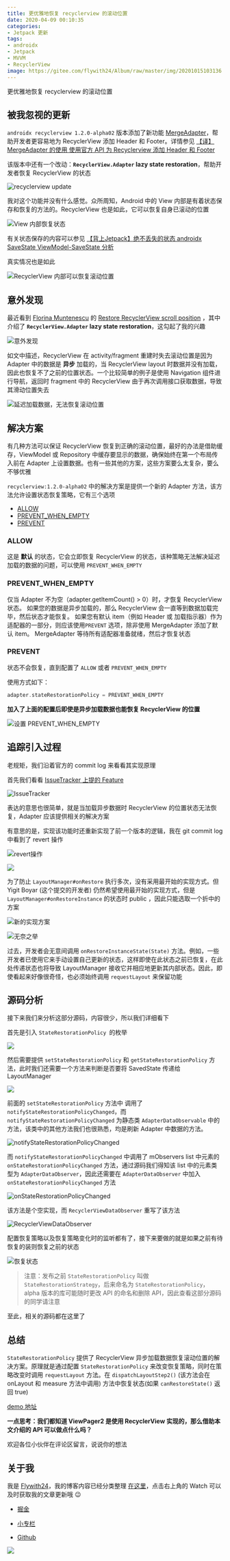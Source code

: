```yaml
---
title: 更优雅地恢复 recyclerview 的滚动位置
date: 2020-04-09 00:10:35
categories: 
- Jetpack 更新
tags: 
- androidx
- Jetpack
- MVVM
- RecyclerView
image: https://gitee.com/flywith24/Album/raw/master/img/20201015103136.png
---
```


更优雅地恢复 recyclerview 的滚动位置

<!-- more-->

## 被我忽视的更新

`androidx recyclerview 1.2.0-alpha02` 版本添加了新功能 [MergeAdapter](https://developer.android.com/reference/androidx/recyclerview/widget/MergeAdapter)，帮助开发者更容易地为 RecyclerView 添加 Header 和 Footer。详情参见 [【译】MergeAdapter 的使用 使用官方 API 为 Recyclerview 添加 Header 和 Footer](https://juejin.im/post/5e86ffea51882573ba207a19)

该版本中还有一个改动：**`RecyclerView.Adapter` lazy state restoration**，帮助开发者恢复 RecyclerView 的状态

<!-- more-->

![recyclerview update](https://gitee.com/flywith24/Album/raw/master/img/20200512105548.png)



我对这个功能并没有什么感觉。众所周知，Android 中的 View 内部是有着状态保存和恢复的方法的。RecyclerView 也是如此，它可以恢复自身已滚动的位置

![View 内部恢复状态](https://gitee.com/flywith24/Album/raw/master/img/20200512110411.png)

有关状态保存的内容可以参见 [【背上Jetpack】绝不丢失的状态 androidx SaveState ViewModel-SaveState 分析](https://juejin.im/post/5e738d12518825495d69cfb9)



真实情况也是如此

![RecyclerView 内部可以恢复滚动位置](https://gitee.com/flywith24/Album/raw/master/img/20200512111315.gif)



## 意外发现

最近看到 [Florina Muntenescu](https://medium.com/@florina.muntenescu?source=post_page-----a8fbdc9a9334----------------------) 的 [Restore RecyclerView scroll position](https://medium.com/androiddevelopers/restore-recyclerview-scroll-position-a8fbdc9a9334) ，其中介绍了 **`RecyclerView.Adapter` lazy state restoration**，这勾起了我的兴趣

![意外发现](https://gitee.com/flywith24/Album/raw/master/img/20200512111720.png)

如文中描述，RecyclerView 在 activity/fragment 重建时失去滚动位置是因为 Adapter 中的数据是 **异步** 加载的，当 RecyclerView layout 时数据并没有加载，因此也恢复不了之前的位置状态。一个比较简单的例子是使用 Navigation 组件进行导航，返回时 fragment 中的 RecyclerView 由于再次调用接口获取数据，导致其滑动位置失去

![延迟加载数据，无法恢复滚动位置](https://gitee.com/flywith24/Album/raw/master/img/20200512113141.gif)



## 解决方案

有几种方法可以保证 RecyclerView 恢复到正确的滚动位置，最好的办法是借助缓存，ViewModel 或 Repository 中缓存要显示的数据，确保始终在第一个布局传入前在 Adapter 上设置数据。也有一些其他的方案，这些方案要么太复杂，要么不够优雅



`recyclerview:1.2.0-alpha02` 中的解决方案是提供一个新的 Adapter 方法，该方法允许设置状态恢复策略，它有三个选项

- [ALLOW](https://developer.android.com/reference/androidx/recyclerview/widget/RecyclerView.Adapter.StateRestorationPolicy#ALLOW)
- [PREVENT_WHEN_EMPTY](https://developer.android.com/reference/androidx/recyclerview/widget/RecyclerView.Adapter.StateRestorationPolicy#PREVENT_WHEN_EMPTY)
- [PREVENT](https://developer.android.com/reference/androidx/recyclerview/widget/RecyclerView.Adapter.StateRestorationPolicy#PREVENT)



### ALLOW

这是 **默认** 的状态，它会立即恢复 RecyclerView 的状态，该种策略无法解决延迟加载的数据的问题，可以使用 `PREVENT_WHEN_EMPTY`



### PREVENT_WHEN_EMPTY

仅当 Adapter 不为空（adapter.getItemCount() > 0）时，才恢复 RecyclerView 状态。 如果您的数据是异步加载的，那么 RecyclerView 会一直等到数据加载完毕，然后状态才能恢复。 如果您有默认 item（例如 Header 或 加载指示器）作为适配器的一部分，则应该使用`PREVENT` 选项，除非使用 MergeAdapter 添加了默认 item。 MergeAdapter 等待所有适配器准备就绪，然后才恢复状态



### PREVENT

状态不会恢复，直到配置了 `ALLOW` 或者 `PREVENT_WHEN_EMPTY`



使用方式如下：

```  kotlin
adapter.stateRestorationPolicy = PREVENT_WHEN_EMPTY
```



**加入了上面的配置后即使是异步加载数据也能恢复 RecyclerView 的位置**



![设置 PREVENT_WHEN_EMPTY](https://gitee.com/flywith24/Album/raw/master/img/20200512114332.gif)



## 追踪引入过程

老规矩，我们沿着官方的 commit log 来看看其实现原理

首先我们看看 [IssueTracker 上提的 Feature](https://issuetracker.google.com/issues/146365793)

![IssueTracker](https://gitee.com/flywith24/Album/raw/master/img/20200512115048.png)

表达的意思也很简单，就是当加载异步数据时 RecyclerView 的位置状态无法恢复，Adapter 应该提供相关的解决方案



有意思的是，实现该功能时还重新实现了前一个版本的逻辑，我在 git commit log 中看到了 revert 操作

![revert操作](https://gitee.com/flywith24/Album/raw/master/img/20200512140140.png)

![](https://gitee.com/flywith24/Album/raw/master/img/20200512120004.png)



为了防止 `LayoutManager#onRestore` 执行多次，没有采用最开始的实现方式。但 Yigit Boyar (这个提交的开发者) 仍然希望使用最开始的实现方式，但是  `LayoutManager#onRestoreInstance` 的状态时 public ，因此只能选取一个折中的方案



![新的实现方案](https://gitee.com/flywith24/Album/raw/master/img/20200512141210.png)

![无奈之举](https://gitee.com/flywith24/Album/raw/master/img/20200512141445.png)



过去，开发者会无意间调用 `onRestoreInstanceState(State)` 方法。例如，一些开发者已使用它来手动设置自己更新的状态，这样即使在此状态之前已恢复，在此处传递状态也将导致 LayoutManager 接收它并相应地更新其内部状态。因此，即使看起来好像很奇怪，也必须始终调用 `requestLayout` 来保留功能



## 源码分析

接下来我们来分析这部分源码，内容很少，所以我们详细看下

首先是引入 `StateRestorationPolicy `的枚举

![](https://gitee.com/flywith24/Album/raw/master/img/20200512143600.png)

然后需要提供 `setStateRestorationPolicy` 和 `getStateRestorationPolicy` 方法，此时我们还需要一个方法来判断是否要将 SavedState 传递给 LayoutManager

![](https://gitee.com/flywith24/Album/raw/master/img/20200512143459.png)



前面的 `setStateRestorationPolicy` 方法中 调用了 `notifyStateRestorationPolicyChanged`，而 `notifyStateRestorationPolicyChanged` 为静态类 `AdapterDataObservable` 中的方法，该类中的其他方法我们也很熟悉，均是刷新 Adapter 中数据的方法。

![notifyStateRestorationPolicyChanged](https://gitee.com/flywith24/Album/raw/master/img/20200512143858.png)



而 `notifyStateRestorationPolicyChanged` 中调用了 mObservers list 中元素的 `onStateRestorationPolicyChanged` 方法，通过源码我们得知该 list 中的元素类型为 `AdapterDataObserver`，因此还需要在 `AdapterDataObserver` 中加入 `onStateRestorationPolicyChanged` 方法

![onStateRestorationPolicyChanged ](https://gitee.com/flywith24/Album/raw/master/img/20200512144501.png)



该方法是个空实现，而 `RecyclerViewDataObserver` 重写了该方法

![RecyclerViewDataObserver ](https://gitee.com/flywith24/Album/raw/master/img/20200512144716.png)



配置恢复策略以及恢复策略变化时的监听都有了，接下来要做的就是如果之前有待恢复的装则恢复之前的状态

![恢复状态](https://gitee.com/flywith24/Album/raw/master/img/20200512145152.png)

> 注意：发布之前 `StateRestorationPolicy` 叫做 `StateRestorationStrategy`，后来命名为 `StateRestorationPolicy`，alpha 版本的库可能随时更改 API 的命名和删除 API，因此查看这部分源码的同学请注意



至此，相关的源码都在这里了



## 总结

`StateRestorationPolicy` 提供了 RecyclerView 异步加载数据恢复滚动位置的解决方案。原理就是通过配置 `StateRestorationPolicy` 来改变恢复策略，同时在策略改变时调用 `requestLayout` 方法。在 `dispatchLayoutStep2()` (该方法会在 onLayout 和 measure 方法中调用) 方法中恢复状态(如果 `canRestoreState()` 返回 true)


[demo 地址](https://github.com/Flywith24/Flywith24-Jetpack-Demo/tree/master/demo_recyclerview_scroll)


**一点思考：我们都知道 ViewPager2 是使用 RecyclerView 实现的，那么借助本文介绍的 API 可以做点什么吗？**

欢迎各位小伙伴在评论区留言，说说你的想法

## 关于我

我是 [Flywith24](https://flywith24.gitee.io/)，我的博客内容已经分类整理 [在这里](https://github.com/Flywith24/BlogList)，点击右上角的 Watch 可以及时获取我的文章更新哦 😉



- [掘金](https://juejin.im/user/57c7f6870a2b58006b1cfd6c)

- [小专栏](https://xiaozhuanlan.com/detail)

- [Github](https://github.com/Flywith24)

  

![](https://gitee.com/flywith24/Album/raw/master/img/20200508153754.jpg)


